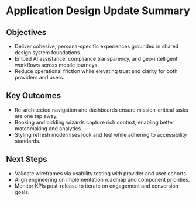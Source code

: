 # Application Design Update Summary

## Objectives
- Deliver cohesive, persona-specific experiences grounded in shared design system foundations.
- Embed AI assistance, compliance transparency, and geo-intelligent workflows across mobile journeys.
- Reduce operational friction while elevating trust and clarity for both providers and users.

## Key Outcomes
- Re-architected navigation and dashboards ensure mission-critical tasks are one tap away.
- Booking and bidding wizards capture rich context, enabling better matchmaking and analytics.
- Styling refresh modernises look and feel while adhering to accessibility standards.

## Next Steps
- Validate wireframes via usability testing with provider and user cohorts.
- Align engineering on implementation roadmap and component priorities.
- Monitor KPIs post-release to iterate on engagement and conversion goals.
